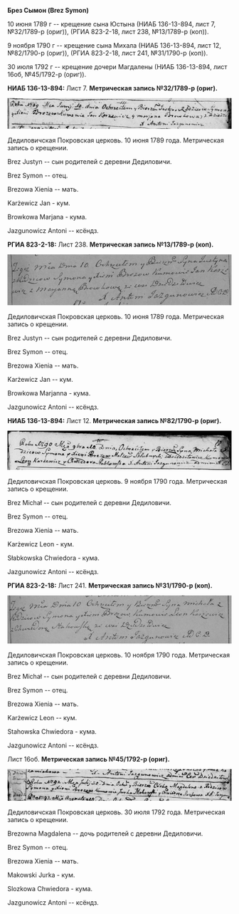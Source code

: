 **Брез Сымон (Brez Symon)**

10 июня 1789 г -- крещение сына Юстына (НИАБ 136-13-894, лист 7,
№32/1789-р (ориг)), (РГИА 823-2-18, лист 238, №13/1789-р (коп)).

9 ноября 1790 г -- крещение сына Михала (НИАБ 136-13-894, лист 12,
№82/1790-р (ориг)), (РГИА 823-2-18, лист 241, №31/1790-р (коп)).

30 июля 1792 г -- крещение дочери Магдалены (НИАБ 136-13-894, лист 16об,
№45/1792-р (ориг)).

**НИАБ 136-13-894:** Лист 7. **Метрическая запись №32/1789-р (ориг).**

![](./media/bbc17a4abb989ff218d3c11ec4d10e043c6ebab4.png)

Дедиловичская Покровская церковь. 10 июня 1789 года. Метрическая запись
о крещении.

Brez Justyn -- сын родителей с деревни Дедиловичи.

Brez Symon -- отец.

Brezowa Xienia -- мать.

Karżewicz Jan - кум.

Browkowa Marjana - кума.

Jazgunowicz Antoni -- ксёндз.

**РГИА 823-2-18:** Лист 238. **Метрическая запись №13/1789-р (коп).**

![](./media/482206753cbe146dbd02c7c1af053e731d576978.png)

Дедиловичская Покровская церковь. 10 июня 1789 года. Метрическая запись
о крещении.

Brez Justyn -- сын родителей с деревни Дедиловичи.

Brez Symon -- отец.

Brezowa Xienia -- мать.

Karżewicz Jan -- кум.

Browkowa Marjanna - кума.

Jazgunowicz Antoni -- ксёндз.

**НИАБ 136-13-894:** Лист 12. **Метрическая запись №82/1790-р (ориг).**

![](./media/f0c89d5a591a2c6fbc906015efd01ddc7b52e012.png)

Дедиловичская Покровская церковь. 9 ноября 1790 года. Метрическая запись
о крещении.

Brez Michał -- сын родителей с деревни Дедиловичи.

Brez Symon -- отец.

Brezowa Xienia -- мать.

Karżewicz Leon - кум.

Słabkowska Chwiedora - кума.

Jazgunowicz Antoni -- ксёндз.

**РГИА 823-2-18:** Лист 241. **Метрическая запись №31/1790-р (коп).**

![](./media/0eb0d15a4bf0eaa6787df339b7d7159983eb70ad.png)

Дедиловичская Покровская церковь. 10 ноября 1790 года. Метрическая
запись о крещении.

Brez Michał -- сын родителей с деревни Дедиловичи.

Brez Symon -- отец.

Brezowa Xienia -- мать.

Karżewicz Leon -- кум.

Stahowska Chwiedora - кума.

Jazgunowicz Antoni -- ксёндз.

Лист 16об. **Метрическая запись №45/1792-р (ориг).**

![](./media/50624121b5f6540e2f82080058a6d9bff1ca53d4.png)

Дедиловичская Покровская церковь. 30 июля 1792 года. Метрическая запись
о крещении.

Brezowna Magdalena -- дочь родителей с деревни Дедиловичи.

Brez Symon -- отец.

Brezowa Xienia -- мать.

Makowski Jurka - кум.

Slozkowa Chwiedora - кума.

Jazgunowicz Antoni -- ксёндз.
